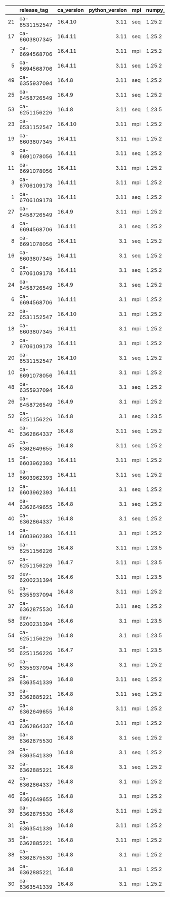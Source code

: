 |    | release_tag    | ca_version   |   python_version | mpi   | numpy_version   | hdf5_version   | gcc_version   |   num_failed_tests |
|---:|:---------------|:-------------|-----------------:|:------|:----------------|:---------------|:--------------|-------------------:|
| 21 | ca-6531152547  | 16.4.10      |             3.11 | seq   | 1.25.2          | 1.10.6         | 8.5.0         |                 17 |
| 17 | ca-6603807345  | 16.4.11      |             3.11 | seq   | 1.25.2          | 1.10.6         | 8.5.0         |                 18 |
|  7 | ca-6694568706  | 16.4.11      |             3.11 | mpi   | 1.25.2          | 1.10.6         | 8.5.0         |                 18 |
|  5 | ca-6694568706  | 16.4.11      |             3.11 | seq   | 1.25.2          | 1.10.6         | 8.5.0         |                 18 |
| 49 | ca-6355937094  | 16.4.8       |             3.11 | seq   | 1.25.2          | 1.10.6         | 8.5.0         |                 20 |
| 25 | ca-6458726549  | 16.4.9       |             3.11 | seq   | 1.25.2          | 1.10.6         | 8.5.0         |                 20 |
| 53 | ca-6251156226  | 16.4.8       |             3.11 | seq   | 1.23.5          | 1.10.6         | 8.5.0         |                 21 |
| 23 | ca-6531152547  | 16.4.10      |             3.11 | mpi   | 1.25.2          | 1.10.6         | 8.5.0         |                 22 |
| 19 | ca-6603807345  | 16.4.11      |             3.11 | mpi   | 1.25.2          | 1.10.6         | 8.5.0         |                 23 |
|  9 | ca-6691078056  | 16.4.11      |             3.11 | seq   | 1.25.2          | 1.10.6         | 8.5.0         |                 24 |
| 11 | ca-6691078056  | 16.4.11      |             3.11 | mpi   | 1.25.2          | 1.10.6         | 8.5.0         |                 24 |
|  3 | ca-6706109178  | 16.4.11      |             3.11 | mpi   | 1.25.2          | 1.10.6         | 8.5.0         |                 24 |
|  1 | ca-6706109178  | 16.4.11      |             3.11 | seq   | 1.25.2          | 1.10.6         | 8.5.0         |                 24 |
| 27 | ca-6458726549  | 16.4.9       |             3.11 | mpi   | 1.25.2          | 1.10.6         | 8.5.0         |                 25 |
|  4 | ca-6694568706  | 16.4.11      |             3.1  | seq   | 1.25.2          | 1.10.6         | 8.5.0         |                109 |
|  8 | ca-6691078056  | 16.4.11      |             3.1  | seq   | 1.25.2          | 1.10.6         | 8.5.0         |                109 |
| 16 | ca-6603807345  | 16.4.11      |             3.1  | seq   | 1.25.2          | 1.10.6         | 8.5.0         |                109 |
|  0 | ca-6706109178  | 16.4.11      |             3.1  | seq   | 1.25.2          | 1.10.6         | 8.5.0         |                109 |
| 24 | ca-6458726549  | 16.4.9       |             3.1  | seq   | 1.25.2          | 1.10.6         | 8.5.0         |                111 |
|  6 | ca-6694568706  | 16.4.11      |             3.1  | mpi   | 1.25.2          | 1.10.6         | 8.5.0         |                112 |
| 22 | ca-6531152547  | 16.4.10      |             3.1  | mpi   | 1.25.2          | 1.10.6         | 8.5.0         |                113 |
| 18 | ca-6603807345  | 16.4.11      |             3.1  | mpi   | 1.25.2          | 1.10.6         | 8.5.0         |                113 |
|  2 | ca-6706109178  | 16.4.11      |             3.1  | mpi   | 1.25.2          | 1.10.6         | 8.5.0         |                113 |
| 20 | ca-6531152547  | 16.4.10      |             3.1  | seq   | 1.25.2          | 1.10.6         | 8.5.0         |                113 |
| 10 | ca-6691078056  | 16.4.11      |             3.1  | mpi   | 1.25.2          | 1.10.6         | 8.5.0         |                115 |
| 48 | ca-6355937094  | 16.4.8       |             3.1  | seq   | 1.25.2          | 1.10.6         | 8.5.0         |                115 |
| 26 | ca-6458726549  | 16.4.9       |             3.1  | mpi   | 1.25.2          | 1.10.6         | 8.5.0         |                116 |
| 52 | ca-6251156226  | 16.4.8       |             3.1  | seq   | 1.23.5          | 1.10.6         | 8.5.0         |                116 |
| 41 | ca-6362864337  | 16.4.8       |             3.11 | seq   | 1.25.2          | 1.10.6         | 10.4.0        |                156 |
| 45 | ca-6362649655  | 16.4.8       |             3.11 | seq   | 1.25.2          | 1.10.6         | 9.5.0         |                156 |
| 15 | ca-6603962393  | 16.4.11      |             3.11 | mpi   | 1.25.2          | 1.10.6         | 9.5.0         |                163 |
| 13 | ca-6603962393  | 16.4.11      |             3.11 | seq   | 1.25.2          | 1.10.6         | 9.5.0         |                163 |
| 12 | ca-6603962393  | 16.4.11      |             3.1  | seq   | 1.25.2          | 1.10.6         | 9.5.0         |                242 |
| 44 | ca-6362649655  | 16.4.8       |             3.1  | seq   | 1.25.2          | 1.10.6         | 9.5.0         |                246 |
| 40 | ca-6362864337  | 16.4.8       |             3.1  | seq   | 1.25.2          | 1.10.6         | 10.4.0        |                246 |
| 14 | ca-6603962393  | 16.4.11      |             3.1  | mpi   | 1.25.2          | 1.10.6         | 9.5.0         |                249 |
| 55 | ca-6251156226  | 16.4.8       |             3.11 | mpi   | 1.23.5          | 1.10.6         | 8.5.0         |                251 |
| 57 | ca-6251156226  | 16.4.7       |             3.11 | mpi   | 1.23.5          | 1.10.6         | 8.5.0         |                253 |
| 59 | dev-6200231394 | 16.4.6       |             3.11 | mpi   | 1.23.5          | 1.10.6         | 8.5.0         |                254 |
| 51 | ca-6355937094  | 16.4.8       |             3.11 | mpi   | 1.25.2          | 1.10.6         | 8.5.0         |                255 |
| 37 | ca-6362875530  | 16.4.8       |             3.11 | seq   | 1.25.2          | 1.10.6         | 11.4.0        |                307 |
| 58 | dev-6200231394 | 16.4.6       |             3.1  | mpi   | 1.23.5          | 1.10.6         | 8.5.0         |                332 |
| 54 | ca-6251156226  | 16.4.8       |             3.1  | mpi   | 1.23.5          | 1.10.6         | 8.5.0         |                333 |
| 56 | ca-6251156226  | 16.4.7       |             3.1  | mpi   | 1.23.5          | 1.10.6         | 8.5.0         |                334 |
| 50 | ca-6355937094  | 16.4.8       |             3.1  | mpi   | 1.25.2          | 1.10.6         | 8.5.0         |                336 |
| 29 | ca-6363541339  | 16.4.8       |             3.11 | seq   | 1.25.2          | 1.10.6         | 13.2.0        |                350 |
| 33 | ca-6362885221  | 16.4.8       |             3.11 | seq   | 1.25.2          | 1.10.6         | 12.3.0        |                352 |
| 47 | ca-6362649655  | 16.4.8       |             3.11 | mpi   | 1.25.2          | 1.10.6         | 9.5.0         |                368 |
| 43 | ca-6362864337  | 16.4.8       |             3.11 | mpi   | 1.25.2          | 1.10.6         | 10.4.0        |                371 |
| 36 | ca-6362875530  | 16.4.8       |             3.1  | seq   | 1.25.2          | 1.10.6         | 11.4.0        |                396 |
| 28 | ca-6363541339  | 16.4.8       |             3.1  | seq   | 1.25.2          | 1.10.6         | 13.2.0        |                434 |
| 32 | ca-6362885221  | 16.4.8       |             3.1  | seq   | 1.25.2          | 1.10.6         | 12.3.0        |                443 |
| 42 | ca-6362864337  | 16.4.8       |             3.1  | mpi   | 1.25.2          | 1.10.6         | 10.4.0        |                446 |
| 46 | ca-6362649655  | 16.4.8       |             3.1  | mpi   | 1.25.2          | 1.10.6         | 9.5.0         |                450 |
| 39 | ca-6362875530  | 16.4.8       |             3.11 | mpi   | 1.25.2          | 1.10.6         | 11.4.0        |                510 |
| 31 | ca-6363541339  | 16.4.8       |             3.11 | mpi   | 1.25.2          | 1.10.6         | 13.2.0        |                545 |
| 35 | ca-6362885221  | 16.4.8       |             3.11 | mpi   | 1.25.2          | 1.10.6         | 12.3.0        |                546 |
| 38 | ca-6362875530  | 16.4.8       |             3.1  | mpi   | 1.25.2          | 1.10.6         | 11.4.0        |                591 |
| 34 | ca-6362885221  | 16.4.8       |             3.1  | mpi   | 1.25.2          | 1.10.6         | 12.3.0        |                620 |
| 30 | ca-6363541339  | 16.4.8       |             3.1  | mpi   | 1.25.2          | 1.10.6         | 13.2.0        |                622 |